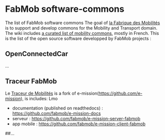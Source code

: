 # FabMob software-commons
The list of FabMob software commons
The goal of [la Fabrique des Mobilités](https://fabmob.io) is to support and develop commons for the Mobility and Transport domain.
The wiki includes [a curated list of mobility commons](https://wiki.lafabriquedesmobilites.fr/wiki/Sp%C3%A9cial:WfExplore?title=Sp%C3%A9cial%3AWfExplore&page=1&wf-expl-Category-Commun=on&wf-expl-Tags=), mostly in French.
This is the list of the open source software developped by FabMob projects :

## OpenConnectedCar 
...

## Traceur FabMob
Le [Traceur de Mobilités](https://oultim.frama.site) is a fork of e-mission(https://github.com/e-mission), is includes: Lmo
- documentation (published on readthedocs) : https://github.com/fabmob/e-mission-docs
- serveur : https://github.com/fabmob/e-mission-server-fabmob
- app mobile : https://github.com/fabmob/e-mission-client-fabmob

##...
